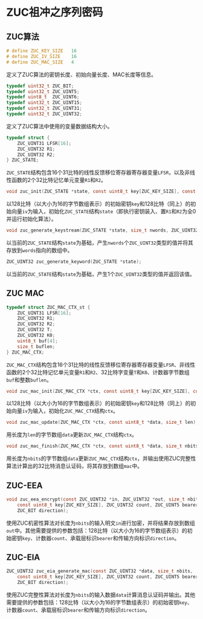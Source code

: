 # ZUC祖冲之序列密码

## ZUC算法

```c
# define ZUC_KEY_SIZE	16
# define ZUC_IV_SIZE	16
# define ZUC_MAC_SIZE	4
```

定义了ZUC算法的密钥长度、初始向量长度、MAC长度等信息。

```c
typedef uint32_t ZUC_BIT;
typedef uint32_t ZUC_UINT5;
typedef uint8_t  ZUC_UINT6;
typedef uint32_t ZUC_UINT15;
typedef uint32_t ZUC_UINT31;
typedef uint32_t ZUC_UINT32;
```

定义了ZUC算法中使用的变量数据结构大小。

```c
typedef struct {
	ZUC_UINT31 LFSR[16];
	ZUC_UINT32 R1;
	ZUC_UINT32 R2;
} ZUC_STATE;
```

`ZUC_STATE`结构包含16个31比特的线性反馈移位寄存器寄存器变量`LFSR`，以及非线性函数的2个32比特记忆单元变量`R1`和`R2`。

```c
void zuc_init(ZUC_STATE *state, const uint8_t key[ZUC_KEY_SIZE], const uint8_t iv[ZUC_IV_SIZE]);
```

以128比特（以大小为16的字节数组表示）的初始密钥`key`和128比特（同上）的初始向量`iv`为输入，初始化`ZUC_STATE`结构`state`（即执行密钥装入、置`R1`和`R2`为全0并运行初始化算法）。

```c
void zuc_generate_keystream(ZUC_STATE *state, size_t nwords, ZUC_UINT32 *words);
```

以当前的`ZUC_STATE`结构`state`为基础，产生`nwords`个`ZUC_UINT32`类型的值并将其存放到`words`指向的数组中。

```c
ZUC_UINT32 zuc_generate_keyword(ZUC_STATE *state);
```

以当前的`ZUC_STATE`结构`state`为基础，产生1个`ZUC_UINT32`类型的值并返回该值。

## ZUC MAC

```c
typedef struct ZUC_MAC_CTX_st {
	ZUC_UINT31 LFSR[16];
	ZUC_UINT32 R1;
	ZUC_UINT32 R2;
	ZUC_UINT32 T;
	ZUC_UINT32 K0;
	uint8_t buf[4];
	size_t buflen;
} ZUC_MAC_CTX;
```

`ZUC_MAC_CTX`结构包含16个31比特的线性反馈移位寄存器寄存器变量`LFSR`、非线性函数的2个32比特记忆单元变量`R1`和`R2`、32比特字变量`T`和`K0`、计数器字节数组`buf`和整数`buflen`。

```c
void zuc_mac_init(ZUC_MAC_CTX *ctx, const uint8_t key[ZUC_KEY_SIZE], const uint8_t iv[ZUC_IV_SIZE]);
```

以128比特（以大小为16的字节数组表示）的初始密钥`key`和128比特（同上）的初始向量`iv`为输入，初始化`ZUC_MAC_CTX`结构`ctx`。

```c
void zuc_mac_update(ZUC_MAC_CTX *ctx, const uint8_t *data, size_t len);
```

用长度为`len`的字节数组`data`更新`ZUC_MAC_CTX`结构`ctx`。

```c
void zuc_mac_finish(ZUC_MAC_CTX *ctx, const uint8_t *data, size_t nbits, uint8_t mac[ZUC_MAC_SIZE]);
```

用长度为`nbits`的字节数组`data`更新`ZUC_MAC_CTX`结构`ctx`，并输出使用ZUC完整性算法计算出的32比特消息认证码，将其存放到数组`mac`中。

## ZUC-EEA

```c
void zuc_eea_encrypt(const ZUC_UINT32 *in, ZUC_UINT32 *out, size_t nbits,
	const uint8_t key[ZUC_KEY_SIZE], ZUC_UINT32 count, ZUC_UINT5 bearer,
	ZUC_BIT direction);
```

使用ZUC机密性算法对长度为`nbits`的输入明文`in`进行加密，并将结果存放到数组`out`中。其他需要提供的参数包括：128比特（以大小为16的字节数组表示）的初始密钥`key`、计数器`count`、承载层标识`bearer`和传输方向标识`direction`。

## ZUC-EIA

```c
ZUC_UINT32 zuc_eia_generate_mac(const ZUC_UINT32 *data, size_t nbits,
	const uint8_t key[ZUC_KEY_SIZE], ZUC_UINT32 count, ZUC_UINT5 bearer,
	ZUC_BIT direction);
```

使用ZUC完整性算法对长度为`nbits`的输入数据`data`计算消息认证码并输出。其他需要提供的参数包括：128比特（以大小为16的字节数组表示）的初始密钥`key`、计数器`count`、承载层标识`bearer`和传输方向标识`direction`。
